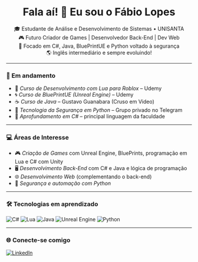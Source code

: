 <h1 align="center">Fala aí! 👋 Eu sou o Fábio Lopes</h1>

<p align="center">
🎓 Estudante de Análise e Desenvolvimento de Sistemas • UNISANTA  
<br>
🎮 Futuro Criador de Games | Desenvolvedor Back-End | Dev Web  
<br>
🧠 Focado em C#, Java, BluePrintUE e Python voltado à segurança  
<br>
🌎 Inglês intermediário e sempre evoluindo!  
</p>

---

### 🚀 Em andamento

- 🔷 *Curso de Desenvolvimento com Lua para Roblox* – Udemy  
- 🌀 *Curso de BluePrintUE (Unreal Engine)* – Udemy  
- ☕ *Curso de Java* – Gustavo Guanabara (Cruso em Video)  
- 🐍 *Tecnologia da Segurança em Python* – Grupo privado no Telegram  
- 🎯 *Aprofundamento em C#* – principal linguagem da faculdade

---

### 💻 Áreas de Interesse

- 🎮 *Criação de Games* com Unreal Engine, BluePrints, programação em Lua e C# com Unity
- 🖥️ *Desenvolvimento Back-End* com C# e Java e lógica de programação  
- 🌐 *Desenvolvimento Web* (complementando o back-end)  
- 🔐 *Segurança e automação com Python*

---

### 🛠️ Tecnologias em aprendizado

![C#](https://img.shields.io/badge/C%23-239120?style=for-the-badge&logo=c-sharp&logoColor=white)
![Lua](https://img.shields.io/badge/Lua-2C2D72?style=for-the-badge&logo=lua&logoColor=white)
![Java](https://img.shields.io/badge/Java-ED8B00?style=for-the-badge&logo=java&logoColor=white)
![Unreal Engine](https://img.shields.io/badge/Unreal%20Engine-000000?style=for-the-badge&logo=unrealengine&logoColor=white)
![Python](https://img.shields.io/badge/Python-3776AB?style=for-the-badge&logo=python&logoColor=white)

---

### 🌐 Conecte-se comigo

[![LinkedIn](https://img.shields.io/badge/LinkedIn-Fábio%20Lopes-blue?style=for-the-badge&logo=linkedin)](https://www.linkedin.com/in/fabio-lopes-962b11359/)

